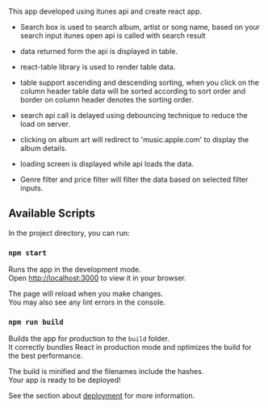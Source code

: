 

### 
 This app developed using itunes api and create react app.

 - Search box is used to search album, artist or song name, based on your search input itunes open api is called with search result
 - data returned form the api is displayed in table.
 - react-table library is used to render table data.
 - table support ascending and descending sorting, when you click on the column header table data will be sorted according to sort order and border on column header denotes the sorting order.
 - search api call is delayed using debouncing technique to reduce the load on server.

- clicking on album art will redirect to 'music.apple.com' to display the album details.
- loading screen is displayed while api loads the data.

- Genre filter and price filter will filter the data based on selected filter inputs.
## Available Scripts

In the project directory, you can run:

### `npm start`

Runs the app in the development mode.\
Open [http://localhost:3000](http://localhost:3000) to view it in your browser.

The page will reload when you make changes.\
You may also see any lint errors in the console.


### `npm run build`

Builds the app for production to the `build` folder.\
It correctly bundles React in production mode and optimizes the build for the best performance.

The build is minified and the filenames include the hashes.\
Your app is ready to be deployed!

See the section about [deployment](https://facebook.github.io/create-react-app/docs/deployment) for more information.

